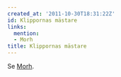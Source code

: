 ```yaml
---
created_at: '2011-10-30T18:31:22Z'
id: Klippornas mästare
links:
  mention:
  - Morh
title: Klippornas mästare
---
```


Se [Morh].

  [Morh]: Morh
